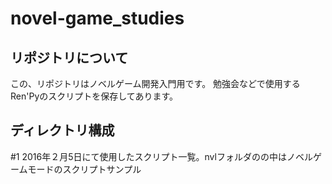 # novel-game_studies
## リポジトリについて
この、リポジトリはノベルゲーム開発入門用です。
勉強会などで使用するRen'Pyのスクリプトを保存してあります。

## ディレクトリ構成
\#1 2016年２月5日にて使用したスクリプト一覧。nvlフォルダのの中はノベルゲームモードのスクリプトサンプル
